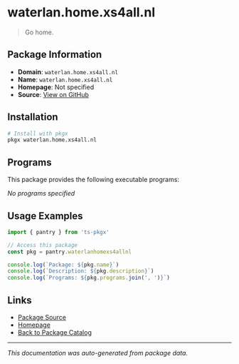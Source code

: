 # waterlan.home.xs4all.nl

> Go home.

## Package Information

- **Domain**: `waterlan.home.xs4all.nl`
- **Name**: `waterlan.home.xs4all.nl`
- **Homepage**: Not specified
- **Source**: [View on GitHub](https://github.com/pkgxdev/pantry/tree/main/projects/waterlan.home.xs4all.nl/package.yml)

## Installation

```bash
# Install with pkgx
pkgx waterlan.home.xs4all.nl
```

## Programs

This package provides the following executable programs:

*No programs specified*

## Usage Examples

```typescript
import { pantry } from 'ts-pkgx'

// Access this package
const pkg = pantry.waterlanhomexs4allnl

console.log(`Package: ${pkg.name}`)
console.log(`Description: ${pkg.description}`)
console.log(`Programs: ${pkg.programs.join(', ')}`)
```

## Links

- [Package Source](https://github.com/pkgxdev/pantry/tree/main/projects/waterlan.home.xs4all.nl/package.yml)
- [Homepage](#)
- [Back to Package Catalog](../package-catalog.md)

---

*This documentation was auto-generated from package data.*
